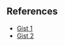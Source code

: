 ## References 
 - [Gist 1](https://gist.github.com/knightsc/45edfc4903a9d2fa9f5905f60b02ce5a)
 - [Gist 2](https://gist.github.com/vocaeq/fbac63d5d36bc6e1d6d99df9c92f75dc)